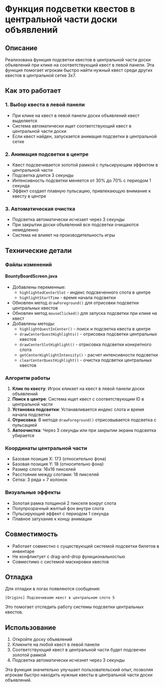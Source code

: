 # Функция подсветки квестов в центральной части доски объявлений

## Описание
Реализована функция подсветки квестов в центральной части доски объявлений при клике на соответствующий квест в левой панели. Эта функция помогает игрокам быстро найти нужный квест среди других квестов в центральной сетке 3x7.

## Как это работает

### 1. Выбор квеста в левой панели
- При клике на квест в левой панели доски объявлений квест выделяется
- Система автоматически ищет соответствующий квест в центральной части доски
- Если квест найден, запускается анимация подсветки в центральной сетке

### 2. Анимация подсветки в центре
- Квест подсвечивается золотой рамкой с пульсирующим эффектом в центральной части
- Подсветка длится 3 секунды
- Интенсивность подсветки меняется от 30% до 70% с периодом 1 секунда
- Эффект создает плавную пульсацию, привлекающую внимание к квесту в центре

### 3. Автоматическая очистка
- Подсветка автоматически исчезает через 3 секунды
- При закрытии доски объявлений все подсветки очищаются немедленно
- Система не влияет на производительность игры

## Технические детали

### Файлы изменений

#### BountyBoardScreen.java
- Добавлены переменные:
  - `highlightedCenterSlot` - индекс подсвеченного слота в центре
  - `highlightStartTime` - время начала подсветки
- Обновлен метод `drawForeground()` для отрисовки подсветки центральных квестов
- Обновлен метод `mouseClicked()` для запуска подсветки при клике на квест
- Добавлены методы:
  - `highlightQuestInCenter()` - поиск и подсветка квеста в центре
  - `drawCenterQuestHighlights()` - отрисовка подсветки центральных квестов
  - `drawCenterSlotHighlight()` - отрисовка подсветки конкретного слота
  - `getCenterHighlightIntensity()` - расчет интенсивности подсветки
  - `clearCenterQuestHighlight()` - очистка подсветки центральных квестов

### Алгоритм работы

1. **Клик по квесту**: Игрок кликает на квест в левой панели доски объявлений
2. **Поиск в центре**: Система ищет квест с соответствующим ID в центральной части
3. **Установка подсветки**: Устанавливается индекс слота и время начала подсветки
4. **Отрисовка**: В методе `drawForeground()` отрисовывается подсветка с пульсацией
5. **Автоочистка**: Через 3 секунды или при закрытии экрана подсветка убирается

### Координаты центральной части
- Базовая позиция X: 173 (относительно фона)
- Базовая позиция Y: 18 (относительно фона)
- Размер слота: 16x16 пикселей
- Расстояние между слотами: 18 пикселей
- Сетка: 3 ряда × 7 колонок

### Визуальные эффекты
- Золотая рамка толщиной 2 пикселя вокруг слота
- Полупрозрачный желтый фон внутри слота
- Пульсирующий эффект с периодом 1 секунда
- Плавное затухание к концу анимации

## Совместимость
- Работает совместно с существующей системой подсветки билетов в инвентаре
- Не конфликтует с drag-and-drop функциональностью
- Совместимо с системой маскировки квестов

## Отладка
Для отладки в логах появляются сообщения:
```
[Origins] Подсвечиваем квест в центральном слоте 5
```

Это помогает отследить работу системы подсветки центральных квестов.

## Использование
1. Откройте доску объявлений
2. Кликните на любой квест в левой панели
3. Соответствующий квест в центральной части будет подсвечен золотой рамкой
4. Подсветка автоматически исчезнет через 3 секунды

Эта функция значительно улучшает пользовательский опыт, позволяя игрокам быстро находить нужные квесты в центральной части доски объявлений.